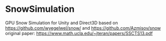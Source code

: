 # SnowSimulation
GPU Snow Simulation for Unity and Direct3D
based on https://github.com/wyegelwel/snow/ and https://github.com/Azmisov/snow
original paper: https://www.math.ucla.edu/~jteran/papers/SSCTS13.pdf